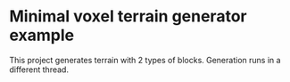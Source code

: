 # Minimal voxel terrain generator example

This project generates terrain with 2 types of blocks.
Generation runs in a different thread.